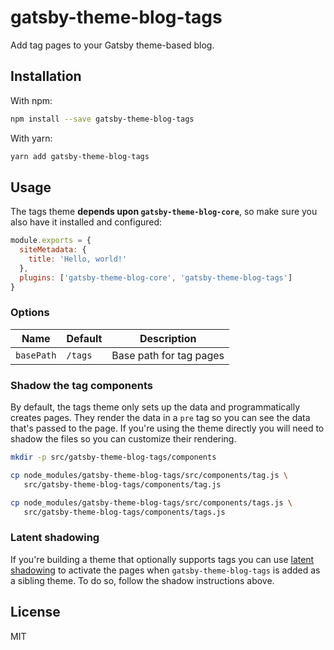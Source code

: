 # gatsby-theme-blog-tags

Add tag pages to your Gatsby theme-based blog.

## Installation

With npm:

```sh
npm install --save gatsby-theme-blog-tags
```

With yarn:

```sh
yarn add gatsby-theme-blog-tags
```

## Usage

The tags theme **depends upon `gatsby-theme-blog-core`**, so make sure
you also have it installed and configured:

```js
module.exports = {
  siteMetadata: {
    title: 'Hello, world!'
  },
  plugins: ['gatsby-theme-blog-core', 'gatsby-theme-blog-tags']
}
```

### Options

| Name       | Default | Description             |
| ---------- | ------- | ----------------------- |
| `basePath` | `/tags` | Base path for tag pages |

### Shadow the tag components

By default, the tags theme only sets up the data and programmatically creates
pages. They render the data in a `pre` tag so you can see the data that's
passed to the page. If you're using the theme directly you will need to shadow
the files so you can customize their rendering.

```sh
mkdir -p src/gatsby-theme-blog-tags/components

cp node_modules/gatsby-theme-blog-tags/src/components/tag.js \
   src/gatsby-theme-blog-tags/components/tag.js

cp node_modules/gatsby-theme-blog-tags/src/components/tags.js \
   src/gatsby-theme-blog-tags/components/tags.js
```

### Latent shadowing

If you're building a theme that optionally supports tags you
can use [latent shadowing](https://johno.com/latent-component-shadowing)
to activate the pages when `gatsby-theme-blog-tags` is added
as a sibling theme. To do so, follow the shadow instructions
above.

## License

MIT

